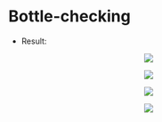 # Bottle-checking

* Result:
<p align = "center">
  <img src = "https://user-images.githubusercontent.com/51883796/82535062-7fbda980-9b70-11ea-97eb-fe87b08c10a3.png">
</p>

<p align = "center">
  <img src = "https://user-images.githubusercontent.com/51883796/82535078-877d4e00-9b70-11ea-94c3-53fd982ecf0a.png">
</p>

<p align = "center">
  <img src = "https://user-images.githubusercontent.com/51883796/82535124-9cf27800-9b70-11ea-8b85-73d4c920a2c0.png">
</p>

<p align = "center">
  <img src = "https://user-images.githubusercontent.com/51883796/82535094-919f4c80-9b70-11ea-8a13-091be011347b.png">
</p>




